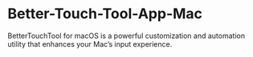 # Better-Touch-Tool-App-Mac
BetterTouchTool for macOS is a powerful customization and automation utility that enhances your Mac’s input experience.
